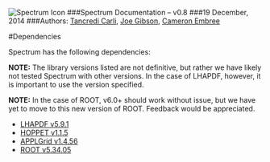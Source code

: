 ![Spectrum Icon](https://spectrum.web.cern.ch/spectrum/img/spectrum_banner_512.png)
###Spectrum Documentation – v0.8
###19 December, 2014
###Authors: [Tancredi Carli](mailto:tancredi.carli@cern.ch), [Joe Gibson](mailto:gibsjose@mail.gvsu.edu), [Cameron Embree](csembree@gmail.com)

#Dependencies

Spectrum has the following dependencies:

**NOTE:** The library versions listed are not definitive, but rather we have likely not tested Spectrum with other versions. In the case of LHAPDF, however, it is important to use the version specified.

**NOTE:** In the case of ROOT, v6.0+ should work without issue, but we have yet to move to this new version of ROOT. Feedback would be appreciated.

* [LHAPDF v5.9.1](http://www.hepforge.org/archive/lhapdf/lhapdf-5.9.1.tar.gz)
* [HOPPET v1.1.5](http://hoppet.hepforge.org/svn/trunk)
* [APPLGrid v1.4.56](http://www.hepforge.org/archive/applgrid/applgrid-1.4.56.tgz)
* [ROOT v5.34.05](http://root.cern.ch/drupal/content/production-version-534)
